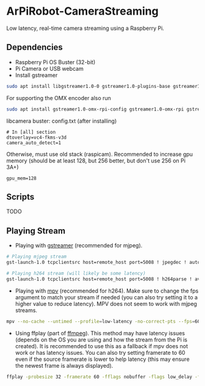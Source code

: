 # ArPiRobot-CameraStreaming

Low latency, real-time camera streaming using a Raspberry Pi.

## Dependencies

- Raspberry Pi OS Buster (32-bit)
- Pi Camera or USB webcam
- Install gstreamer

```sh
sudo apt install libgstreamer1.0-0 gstreamer1.0-plugins-base gstreamer1.0-plugins-good gstreamer1.0-plugins-bad gstreamer1.0-plugins-ugly gstreamer1.0-libav gstreamer1.0-tools gstreamer1.0-x gstreamer1.0-alsa gstreamer1.0-gl
```

For supporting the OMX encoder also run

```sh
sudo apt install gstreamer1.0-omx-rpi-config gstreamer1.0-omx-rpi gstreamer1.0-omx
```

libcamera buster: config.txt (after installing)

```
# In [all] section
dtoverlay=vc4-fkms-v3d
camera_auto_detect=1
```

Otherwise, must use old stack (raspicam). Recommended to increase gpu memory (should be at least 128, but 256 better, but don't use 256 on Pi 3A+)

```
gpu_mem=128
```


## Scripts
TODO

## Playing Stream

- Playing with [gstreamer](https://gstreamer.freedesktop.org/) (recommended for mjpeg).

```sh
# Playing mjpeg stream
gst-launch-1.0 tcpclientsrc host=remote_host port=5008 ! jpegdec ! autovideosink

# Playing h264 stream (will likely be some latency)
gst-launch-1.0 tcpclientsrc host=remote_host port=5008 ! h264parse ! avdec_h264 ! autovideosink
```

- Playing with [mpv](https://mpv.io/) (recommended for h264). Make sure to change the fps argument to match your stream if needed (you can also try setting it to a higher value to reduce latency). MPV does not seem to work with mjpeg streams.

```sh
mpv --no-cache --untimed --profile=low-latency -no-correct-pts --fps=60 --osc=no tcp://remote_host:5008
```

- Using ffplay (part of [ffmpeg](https://ffmpeg.org/)). This method may have latency issues (depends on the OS you are using and how the stream from the Pi is created). It is recommended to use this as a fallback if mpv does not work or has latency issues. You can also try setting framerate to 60 even if the source framerate is lower to help latency (this may ensure the newest frame is always displayed).

```sh
ffplay -probesize 32 -framerate 60 -fflags nobuffer -flags low_delay -framedrop -sync ext tcp://remote_host:5008
```
